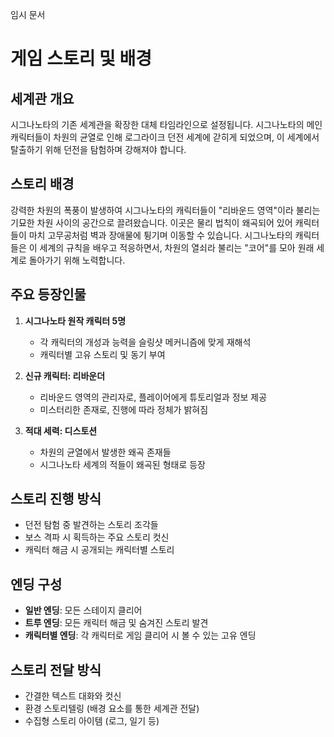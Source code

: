 임시 문서

# 게임 스토리 및 배경

## 세계관 개요
시그나노타의 기존 세계관을 확장한 대체 타임라인으로 설정됩니다. 시그나노타의 메인 캐릭터들이 차원의 균열로 인해 로그라이크 던전 세계에 갇히게 되었으며, 이 세계에서 탈출하기 위해 던전을 탐험하며 강해져야 합니다.

## 스토리 배경
강력한 차원의 폭풍이 발생하여 시그나노타의 캐릭터들이 "리바운드 영역"이라 불리는 기묘한 차원 사이의 공간으로 끌려왔습니다. 이곳은 물리 법칙이 왜곡되어 있어 캐릭터들이 마치 고무공처럼 벽과 장애물에 튕기며 이동할 수 있습니다. 시그나노타의 캐릭터들은 이 세계의 규칙을 배우고 적응하면서, 차원의 열쇠라 불리는 "코어"를 모아 원래 세계로 돌아가기 위해 노력합니다.

## 주요 등장인물
1. **시그나노타 원작 캐릭터 5명**
   - 각 캐릭터의 개성과 능력을 슬링샷 메커니즘에 맞게 재해석
   - 캐릭터별 고유 스토리 및 동기 부여

2. **신규 캐릭터: 리바운더**
   - 리바운드 영역의 관리자로, 플레이어에게 튜토리얼과 정보 제공
   - 미스터리한 존재로, 진행에 따라 정체가 밝혀짐

3. **적대 세력: 디스토션**
   - 차원의 균열에서 발생한 왜곡 존재들
   - 시그나노타 세계의 적들이 왜곡된 형태로 등장

## 스토리 진행 방식
- 던전 탐험 중 발견하는 스토리 조각들
- 보스 격파 시 획득하는 주요 스토리 컷신
- 캐릭터 해금 시 공개되는 캐릭터별 스토리

## 엔딩 구성
- **일반 엔딩**: 모든 스테이지 클리어
- **트루 엔딩**: 모든 캐릭터 해금 및 숨겨진 스토리 발견
- **캐릭터별 엔딩**: 각 캐릭터로 게임 클리어 시 볼 수 있는 고유 엔딩

## 스토리 전달 방식
- 간결한 텍스트 대화와 컷신
- 환경 스토리텔링 (배경 요소를 통한 세계관 전달)
- 수집형 스토리 아이템 (로그, 일기 등)